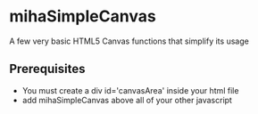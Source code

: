 # mihaSimpleCanvas
A few very basic HTML5 Canvas functions that simplify its usage

## Prerequisites
- You must create a div id='canvasArea' inside your html file
- add mihaSimpleCanvas above all of your other javascript <script> references
  
## Usage
### createCanvas(x, y, context = '2d')
- Call this at the begining to create an html5 canvas with a width and height suplied by you
- you can make the context be webgl instead of 2d

### clear(color)
- Clear HTML5 Canvas with supplied color

### clearPart(color, x1, y1, x2, y2)
- Clear a certain part of the HTML5 Canvas
- Start point(x1, y1), End point(x2, y2)

### translate(x, y)
- Move the coordinate system

### rotate(x)
- Rotate the cordinate system

### toRadian(x)
- Returns radians converted from Degress

### push() 
- Save current transform

### pop()
- Remove last saved transform from the array

### resetTransform()
- Resets transformations done to default

### line(x1, y1, x2, y2, color = 'white')
- Draw line from T(x1, y1) to P(x2, y2)
- Default color of the line is 'white'

### drawFillRect(x, y, w, h, color = 'white')
- Draw a filled rectangle at T(x, y) with width, height and a fillcolor
- Default color of the rectangle is white


### drawArc(sx, sy, r, sAngle, eAngle, color = 'white', width = 1)
- Draw an arc at S(x, y) that goes from sAngle to eAngle in radians
- Default color is white
- Default lineWidth is 1

### drawFillText(text, x, y, fontSize, colour = 'white', font = 'Arial')
- Draw a text string / charachter at position T(x, y) with a certain size
- Default color is white
- Default font is Arial

### drawStrokeText(text, x, y, fontSize, font = 'Arial')
- Draw a text string / charachter at position T(x, y) with a certain size
- Default font is Arial

### mousePos(canvas, evt)
- Depending where on the canvas you you are returns those coordinates
- Depends on the canvas event mouseMove

### map(s, a1, a2, b1, b2)
- This function takes a value s from a certain range a1 -> a2 and maps it to another range b1 -> b2
- s = value that should be mapped
- a1 = lower boundry of the value that should be mapped
- a2 = upper boundry of the value the should be mapped
- b1 = lower boundry of mapped
- b2 = upper boundry of mapped

### toInt(value)
- Takes in a number and returns the Intiger equivalent

### toBoolean(string)
- Takes in a string that has "true" or "false" and returns the boolean equivalent

### Globals
- WIDTH is canvas.width
- HEIGHT is canvas.height
- ctx is canvas.getContext('2d')
- MOUSE_POS is the mouse position on the canvas calculated everytime the mouse moves on the canvas
